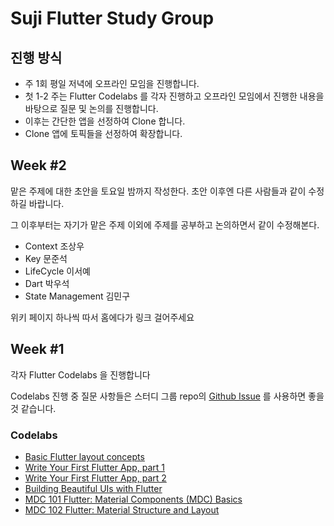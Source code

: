 # Suji Flutter Study Group

## 진행 방식

- 주 1회 평일 저녁에 오프라인 모임을 진행합니다.
- 첫 1-2 주는 Flutter Codelabs 를 각자 진행하고 오프라인 모임에서 진행한 내용을 바탕으로 질문 및 논의를 진행합니다.
- 이후는 간단한 앱을 선정하여 Clone 합니다.
- Clone 앱에 토픽들을 선정하여 확장합니다.

## Week #2

맡은 주제에 대한 초안을 토요일 밤까지 작성한다.
초안 이후엔 다른 사람들과 같이 수정하길 바랍니다.

그 이후부터는 자기가 맡은 주제 이외에 주제를 공부하고 논의하면서 같이 수정해본다.

- Context 조상우
- Key 문준석
- LifeCycle 이서예
- Dart 박우석
- State Management 김민구

위키 페이지 하나씩 따서 홈에다가 링크 걸어주세요

## Week #1

각자 Flutter Codelabs 을 진행합니다

Codelabs 진행 중 질문 사항들은 스터디 그룹 repo의 [Github Issue](https://github.com/FlutterSuji/study/issues) 를 사용하면 좋을 것 같습니다.

### Codelabs

- [Basic Flutter layout concepts](https://flutter.dev/docs/codelabs#basic-flutter-layout-concepts)
- [Write Your First Flutter App, part 1](https://flutter.dev/docs/codelabs#write-your-first-flutter-app-part-1)
- [Write Your First Flutter App, part 2](https://flutter.dev/docs/codelabs#write-your-first-flutter-app-part-2)
- [Building Beautiful UIs with Flutter](https://flutter.dev/docs/codelabs#building-beautiful-uis-with-flutter)
- [MDC 101 Flutter: Material Components (MDC) Basics](https://flutter.dev/docs/codelabs#mdc-101-flutter-material-components-mdc-basics)
- [MDC 102 Flutter: Material Structure and Layout](https://flutter.dev/docs/codelabs#mdc-102-flutter-material-structure-and-layout)
